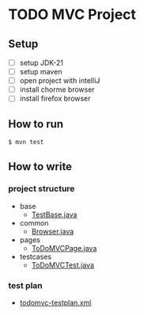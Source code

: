 # TODO MVC Project

## Setup
- [ ] setup JDK-21
- [ ] setup maven
- [ ] open project with intelliJ
- [ ] install chorme browser
- [ ] install firefox browser
## How to run
```shell
$ mvn test
```
## How to write
### project structure
- base
  - [TestBase.java](src%2Ftest%2Fjava%2Fcom%2Ftvn%2Fbase%2FTestBase.java)
- common
  - [Browser.java](src%2Ftest%2Fjava%2Fcom%2Ftvn%2Fcommon%2FBrowser.java)
- pages
  - [ToDoMVCPage.java](src%2Ftest%2Fjava%2Fcom%2Ftvn%2Fpages%2FToDoMVCPage.java)
- testcases
  - [ToDoMVCTest.java](src%2Ftest%2Fjava%2Fcom%2Ftvn%2Ftestcases%2FToDoMVCTest.java)
### test plan
- [todomvc-testplan.xml](todomvc-testplan.xml)
